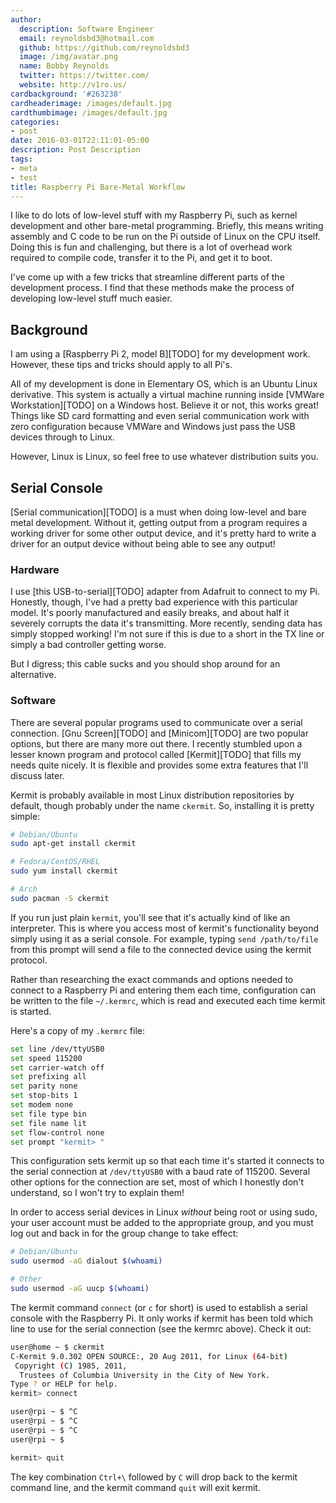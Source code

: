 ```yaml
---
author:
  description: Software Engineer
  email: reynoldsbd3@hotmail.com
  github: https://github.com/reynoldsbd3
  image: /img/avatar.png
  name: Bobby Reynolds
  twitter: https://twitter.com/
  website: http://v1ro.us/
cardbackground: '#263238'
cardheaderimage: /images/default.jpg
cardthumbimage: /images/default.jpg
categories:
- post
date: 2016-03-01T22:11:01-05:00
description: Post Description
tags:
- meta
- test
title: Raspberry Pi Bare-Metal Workflow
---
```


I like to do lots of low-level stuff with my Raspberry Pi, such as kernel
development and other bare-metal programming. Briefly, this means writing
assembly and C code to be run on the Pi outside of Linux on the CPU itself.
Doing this is fun and challenging, but there is a lot of overhead work required
to compile code, transfer it to the Pi, and get it to boot.

I've come up with a few tricks that streamline different parts of the
development process. I find that these methods make the process of developing
low-level stuff much easier.

## Background

I am using a [Raspberry Pi 2, model B][TODO] for my development work. However,
these tips and tricks should apply to all Pi's.

All of my development is done in Elementary OS, which is an Ubuntu Linux
derivative. This system is actually a virtual machine running inside
[VMWare Workstation][TODO] on a Windows host. Believe it or not, this works
great! Things like SD card formatting and even serial communication work with
zero configuration because VMWare and Windows just pass the USB devices through
to Linux.

However, Linux is Linux, so feel free to use whatever distribution suits you.

## Serial Console

[Serial communication][TODO] is a must when doing low-level and bare metal development.
Without it, getting output from a program requires a working driver for some
other output device, and it's pretty hard to write a driver for an output device
without being able to see any output!

### Hardware

I use [this USB-to-serial][TODO] adapter from Adafruit to connect to my Pi.
Honestly, though, I've had a pretty bad experience with this particular model.
It's poorly manufactured and easily breaks, and about half it severely corrupts
the data it's transmitting. More recently, sending data has simply stopped
working! I'm not sure if this is due to a short in the TX line or simply a bad
controller getting worse.

But I digress; this cable sucks and you should shop around for an alternative.

### Software

There are several popular programs used to communicate over a serial connection.
[Gnu Screen][TODO] and [Minicom][TODO] are two popular options, but there are
many more out there. I recently stumbled upon a lesser known program and
protocol called [Kermit][TODO] that fills my needs quite nicely. It is flexible
and provides some extra features that I'll discuss later.

Kermit is probably available in most Linux distribution repositories by default,
though probably under the name `ckermit`. So, installing it is pretty simple:

```bash
# Debian/Ubuntu
sudo apt-get install ckermit

# Fedora/CentOS/RHEL
sudo yum install ckermit

# Arch
sudo pacman -S ckermit
```

If you run just plain `kermit`, you'll see that it's actually kind of like an
interpreter. This is where you access most of kermit's functionality beyond
simply using it as a serial console. For example, typing `send /path/to/file`
from this prompt will send a file to the connected device using the kermit
protocol.

Rather than researching the exact commands and options needed to connect to a
Raspberry Pi and entering them each time, configuration can be written to the
file `~/.kermrc`, which is read and executed each time kermit is started.

Here's a copy of my `.kermrc` file:

```bash
set line /dev/ttyUSB0
set speed 115200
set carrier-watch off
set prefixing all
set parity none
set stop-bits 1
set modem none
set file type bin
set file name lit
set flow-control none
set prompt "kermit> "
```

This configuration sets kermit up so that each time it's started it connects to
the serial connection at `/dev/ttyUSB0` with a baud rate of 115200. Several
other options for the connection are set, most of which I honestly don't
understand, so I won't try to explain them!

In order to access serial devices in Linux *without* being root or using sudo,
your user account must be added to the appropriate group, and you must log out
and back in for the group change to take effect:

```bash
# Debian/Ubuntu
sudo usermod -aG dialout $(whoami)

# Other
sudo usermod -aG uucp $(whoami)
```

The kermit command `connect` (or `c` for short) is used to establish a serial
console with the Raspberry Pi. It only works if kermit has been told which line
to use for the serial connection (see the kermrc above). Check it out:

```bash
user@home ~ $ ckermit
C-Kermit 9.0.302 OPEN SOURCE:, 20 Aug 2011, for Linux (64-bit)
 Copyright (C) 1985, 2011,
  Trustees of Columbia University in the City of New York.
Type ? or HELP for help.
kermit> connect

user@rpi ~ $ ^C
user@rpi ~ $ ^C
user@rpi ~ $ ^C
user@rpi ~ $

kermit> quit
```

The key combination `Ctrl+\` followed by `C` will drop back to the kermit
command line, and the kermit command `quit` will exit kermit.
